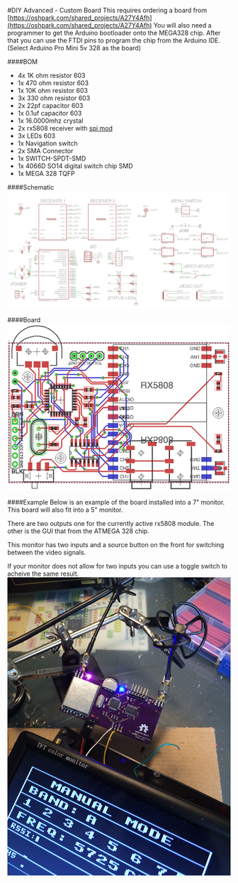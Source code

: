 #DIY Advanced - Custom Board
This requires ordering a board from [https://oshpark.com/shared_projects/A27Y4Afh](https://oshpark.com/shared_projects/A27Y4Afh)
You will also need a programmer to get the Arduino bootloader onto the MEGA328 chip. After that you can use the FTDI pins to program the chip from the Arduino IDE. (Select Arduino Pro Mini 5v 328 as the board)

####BOM
- 4x 1K ohm resistor 603
- 1x 470 ohm resistor 603
- 1x 10K ohm resistor 603
- 3x 330 ohm resistor 603
- 2x 22pf capacitor 603
- 1x 0.1uf capacitor 603
- 1x 16.0000mhz crystal
- 2x rx5808 receiver with [spi mod](rx5808-spi-mod.md)
- 3x LEDs 603
- 1x Navigation switch
- 2x SMA Connector
- 1x SWITCH-SPDT-SMD
- 1x 4066D SO14 digital switch chip SMD
- 1x MEGA 328 TQFP

####Schematic
![alt text](img/rx5808-pro-diversity-schematic-eagle.jpg)

####Board
![alt text](img/rx5808-pro-diversity-schematic-board-white.jpg)

####Example
Below is an example of the board installed into a 7" monitor. This board will also fit into a 5" monitor.

There are two outputs one for the currently active rx5808 module. The other is the GUI that from the ATMEGA 328 chip.

This monitor has two inputs and a source button on the front for switching between the video signals.

If your monitor does not allow for two inputs you can use a toggle switch to acheive the same result.
![alt text](img/rx5808-pro-diversity-schematic-monitor-example.jpg)
